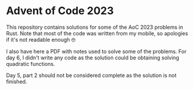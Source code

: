 # Advent of Code 2023
This repository contains solutions for some of the AoC 2023 problems in Rust. Note that most of the code was written from my mobile, so apologies if it's not readable enough 🤓

I also have here a PDF with notes used to solve some of the problems. For day 6, I didn't write any code as the solution could be obtaining solving quadratic functions.

Day 5, part 2 should not be considered complete as the solution is not finished.
